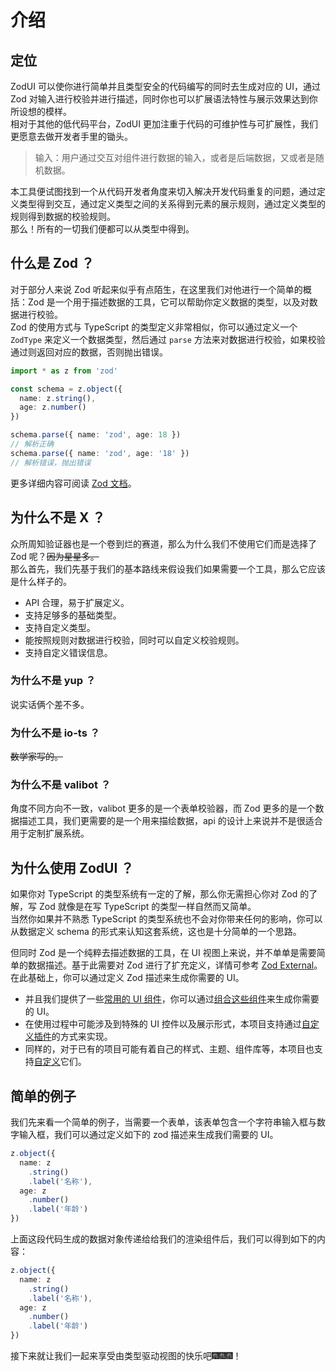 # 介绍

## 定位

ZodUI 可以使你进行简单并且类型安全的代码编写的同时去生成对应的 UI，通过 Zod 对输入进行校验并进行描述，同时你也可以扩展语法特性与展示效果达到你所设想的模样。\
相对于其他的低代码平台，ZodUI 更加注重于代码的可维护性与可扩展性，我们更愿意去做开发者手里的锄头。

> 输入：用户通过交互对组件进行数据的输入，或者是后端数据，又或者是随机数据。

本工具便试图找到一个从代码开发者角度来切入解决开发代码重复的问题，通过定义类型得到交互，通过定义类型之间的关系得到元素的展示规则，通过定义类型的规则得到数据的校验规则。\
那么！所有的一切我们便都可以从类型中得到。

[//]: # (TODO 做个图)

## 什么是 Zod ？

对于部分人来说 Zod 听起来似乎有点陌生，在这里我们对他进行一个简单的概括：Zod 是一个用于描述数据的工具，它可以帮助你定义数据的类型，以及对数据进行校验。\
Zod 的使用方式与 TypeScript 的类型定义非常相似，你可以通过定义一个 `ZodType` 来定义一个数据类型，然后通过 `parse` 方法来对数据进行校验，如果校验通过则返回对应的数据，否则抛出错误。

```typescript
import * as z from 'zod'

const schema = z.object({
  name: z.string(),
  age: z.number()
})

schema.parse({ name: 'zod', age: 18 })
// 解析正确
schema.parse({ name: 'zod', age: '18' })
// 解析错误，抛出错误
```

更多详细内容可阅读 [Zod 文档](https://zod.dev/README_ZH)。

## 为什么不是 X ？

众所周知验证器也是一个卷到烂的赛道，那么为什么我们不使用它们而是选择了 Zod 呢？~~因为星星多。~~\
那么首先，我们先基于我们的基本路线来假设我们如果需要一个工具，那么它应该是什么样子的。

* API 合理，易于扩展定义。
* 支持足够多的基础类型。
* 支持自定义类型。
* 能按照规则对数据进行校验，同时可以自定义校验规则。
* 支持自定义错误信息。

### 为什么不是 yup ？

说实话俩个差不多。

### 为什么不是 io-ts ？

~~数学家写的。~~

### 为什么不是 valibot ？

角度不同方向不一致，valibot 更多的是一个表单校验器，而 Zod 更多的是一个数据描述工具，我们更需要的是一个用来描绘数据，api 的设计上来说并不是很适合用于定制扩展系统。

## 为什么使用 ZodUI ？

如果你对 TypeScript 的类型系统有一定的了解，那么你无需担心你对 Zod 的了解，写 Zod 就像是在写 TypeScript 的类型一样自然而又简单。\
当然你如果并不熟悉 TypeScript 的类型系统也不会对你带来任何的影响，你可以从数据定义 schema 的形式来认知这套系统，这也是十分简单的一个思路。

但同时 Zod 是一个纯粹去描述数据的工具，在 UI 视图上来说，并不单单是需要简单的数据描述。基于此需要对 Zod 进行了扩充定义，详情可参考 [Zod External]()。在此基础上，你可以通过定义 Zod 描述来生成你需要的 UI。

* 并且我们提供了一些[常用的 UI 组件]()，你可以通过[组合这些组件]()来生成你需要的 UI。
* 在使用过程中可能涉及到特殊的 UI 控件以及展示形式，本项目支持通过[自定义插件]()的方式来实现。
* 同样的，对于已有的项目可能有着自己的样式、主题、组件库等，本项目也支持[自定义]()它们。

## 简单的例子

我们先来看一个简单的例子，当需要一个表单，该表单包含一个字符串输入框与数字输入框，我们可以通过定义如下的 zod 描述来生成我们需要的 UI。

```typescript
z.object({
  name: z
    .string()
    .label('名称'),
  age: z
    .number()
    .label('年龄')
})
```

上面这段代码生成的数据对象传递给给我们的渲染组件后，我们可以得到如下的内容：

```typescript zodui:preview
z.object({
  name: z
    .string()
    .label('名称'),
  age: z
    .number()
    .label('年龄')
})
```

接下来就让我们一起来享受由类型驱动视图的快乐吧🎆🎆🎆！
